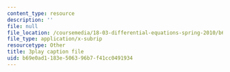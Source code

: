 ```yaml
---
content_type: resource
description: ''
file: null
file_location: /coursemedia/18-03-differential-equations-spring-2010/b69e0ad1183e506396b7f41cc0491934_EWWw0jryj1A.vtt
file_type: application/x-subrip
resourcetype: Other
title: 3play caption file
uid: b69e0ad1-183e-5063-96b7-f41cc0491934
---
```

